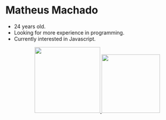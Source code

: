 # Matheus Machado

- 24 years old.
- Looking for more experience in programming.
- Currently interested in Javascript.

<div align="center">
  <a href="https://github.com/mahteusodev">
  <img height="180em" src="https://github-readme-stats.vercel.app/api?username=mahteusodev&show_icons=true&theme=midnight-purple&include_all_commits=true&count_private=true"/>
  <img height="160em" src="https://github-readme-stats.vercel.app/api/top-langs/?username=mahteusodev&layout=compact&langs_count=7&theme=midnight-purple"/>
</div>
